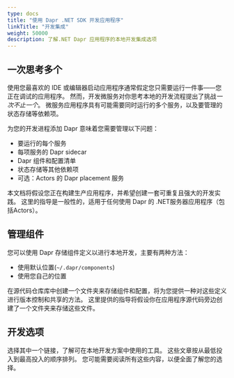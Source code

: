 ```yaml
---
type: docs
title: "使用 Dapr .NET SDK 开发应用程序"
linkTitle: "开发集成"
weight: 50000
description: 了解.NET Dapr 应用程序的本地开发集成选项
---
```


## 一次思考多个

使用您最喜欢的 IDE 或编辑器启动应用程序通常假定您只需要运行一件事——您正在调试的应用程序。 然而，开发微服务对你思考本地的开发流程提出了挑战*一次不止一个*。 微服务应用程序具有可能需要同时运行的多个服务，以及要管理的状态存储等依赖项。

为您的开发进程添加 Dapr 意味着您需要管理以下问题：

- 要运行的每个服务
- 每项服务的 Dapr sidecar
- Dapr 组件和配置清单
- 状态存储等其他依赖项
- 可选：Actors 的 Dapr placement 服务

本文档将假设您正在构建生产应用程序，并希望创建一套可重复且强大的开发实践。 这里的指导是一般性的，适用于任何使用 Dapr 的 .NET服务器应用程序（包括Actors）。

## 管理组件

您可以使用 Dapr 存储组件定义以进行本地开发，主要有两种方法：

- 使用默认位置(`~/.dapr/components`)
- 使用您自己的位置

在源代码仓库库中创建一个文件夹来存储组件和配置，将为您提供一种对这些定义进行版本控制和共享的方法。 这里提供的指导将假设你在应用程序源代码旁边创建了一个文件夹来存储这些文件。

## 开发选项

选择其中一个链接，了解可在本地开发方案中使用的工具。 这些文章按从最低投入到最高投入的顺序排列。 您可能需要阅读所有这些内容，以便全面了解您的选择。
